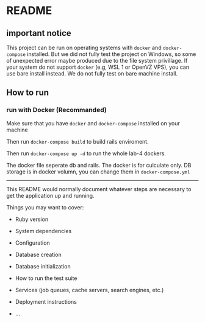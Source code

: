 # README

## important notice
This project can be run on operating systems with ```docker``` and ```docker-compose``` installed. But we did not fully test the project on Windows, so some of unexpected error maybe produced due to the file system privillage. If your system do not support ```docker``` (e.g, WSL 1 or OpenVZ VPS), you can use bare install instead. We do not fully test on bare machine install.

## How to run

### run with Docker (Recommanded)
Make sure that you have ```docker``` and ```docker-compose``` installed on your machine

Then run ```docker-compose build``` to build rails enviroment.

Then run ```docker-compose up -d``` to run the whole lab-4 dockers.

The docker file seperate db and rails. The docker is for culculate only. DB storage is in docker volumn, you can change them in ```docker-compose.yml```

---

This README would normally document whatever steps are necessary to get the
application up and running.

Things you may want to cover:

* Ruby version

* System dependencies

* Configuration

* Database creation

* Database initialization

* How to run the test suite

* Services (job queues, cache servers, search engines, etc.)

* Deployment instructions

* ...

